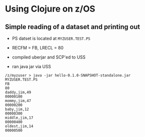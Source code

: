 # Using Clojure on z/OS

## Simple reading of a dataset and printing out

- PS datset is located at `MYZUSER.TEST.PS`

- RECFM = FB, LRECL = 80

- compiled uberjar and SCP'ed to USS

- ran java jar via USS

```shell
/z/myzuser > java -jar hello-0.1.0-SNAPSHOT-standalone.jar
MYZUSER.TEST.PS
FB
80
daddy,jim,49                                                            00000100
mommy,jim,47                                                            00000200
baby,jim,12                                                             00000300
middle,jim,17                                                           00000400
oldest,jim,14                                                           00000500
```
